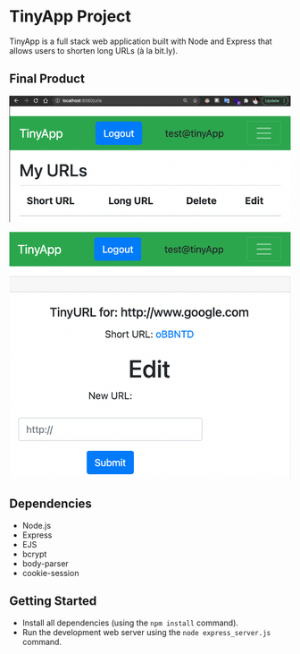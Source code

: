 # TinyApp Project

TinyApp is a full stack web application built with Node and Express that allows users to shorten long URLs (à la bit.ly).

## Final Product

!["URLs page"](https://raw.githubusercontent.com/DevendraChitanna/tinyapp/master/docs/urls.png)

!["short URL page"](https://raw.githubusercontent.com/DevendraChitanna/tinyapp/master/docs/shortURL.png)

## Dependencies

- Node.js
- Express
- EJS
- bcrypt
- body-parser
- cookie-session

## Getting Started

- Install all dependencies (using the `npm install` command).
- Run the development web server using the `node express_server.js` command.